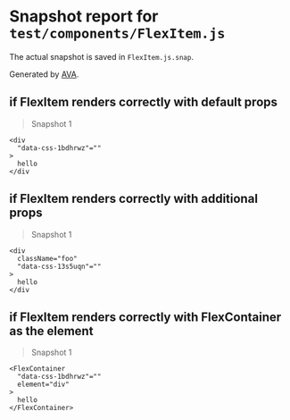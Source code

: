 # Snapshot report for `test/components/FlexItem.js`

The actual snapshot is saved in `FlexItem.js.snap`.

Generated by [AVA](https://ava.li).

## if FlexItem renders correctly with default props

> Snapshot 1

    <div
      "data-css-1bdhrwz"=""
    >
      hello
    </div

## if FlexItem renders correctly with additional props

> Snapshot 1

    <div
      className="foo"
      "data-css-13s5uqn"=""
    >
      hello
    </div

## if FlexItem renders correctly with FlexContainer as the element

> Snapshot 1

    <FlexContainer
      "data-css-1bdhrwz"=""
      element="div"
    >
      hello
    </FlexContainer>